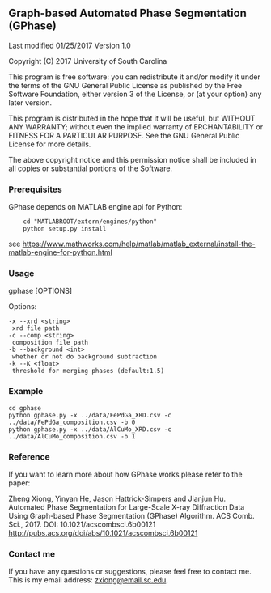 ## Graph-based Automated Phase Segmentation (GPhase)

Last modified 01/25/2017
Version 1.0

Copyright (C) 2017 University of South Carolina

This program is free software: you can redistribute it and/or modify
it under the terms of the GNU General Public License as published by
the Free Software Foundation, either version 3 of the License, or
(at your option) any later version.

This program is distributed in the hope that it will be useful,
but WITHOUT ANY WARRANTY; without even the implied warranty of
ERCHANTABILITY or FITNESS FOR A PARTICULAR PURPOSE. See the
GNU General Public License for more details.

The above copyright notice and this permission notice shall be included in
all copies or substantial portions of the Software.

### Prerequisites

GPhase depends on MATLAB engine api for Python:
```
    cd "MATLABROOT/extern/engines/python"
    python setup.py install
```
see https://www.mathworks.com/help/matlab/matlab_external/install-the-matlab-engine-for-python.html

### Usage

gphase [OPTIONS]

Options:
    
    -x --xrd <string>
     xrd file path
    -c --comp <string>
     composition file path
    -b --background <int>
     whether or not do background subtraction
    -k --K <float>
     threshold for merging phases (default:1.5)

### Example
```
cd gphase
python gphase.py -x ../data/FePdGa_XRD.csv -c ../data/FePdGa_composition.csv -b 0
python gphase.py -x ../data/AlCuMo_XRD.csv -c ../data/AlCuMo_composition.csv -b 1
```
### Reference
If you want to learn more about how GPhase works please refer to the paper:

Zheng Xiong, Yinyan He, Jason Hattrick-Simpers and Jianjun Hu. Automated Phase Segmentation for Large-Scale X-ray Diffraction Data Using Graph-based Phase Segmentation (GPhase) Algorithm. ACS Comb. Sci., 2017. DOI: 10.1021/acscombsci.6b00121
http://pubs.acs.org/doi/abs/10.1021/acscombsci.6b00121

### Contact me

If you have any questions or suggestions, please feel free to contact me. This is my email address: zxiong@email.sc.edu.
